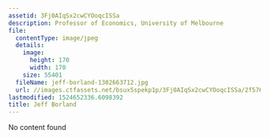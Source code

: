 ```yaml
---
assetid: 3Fj0AIqSx2cwCYOoqcISSa
description: Professor of Economics, University of Melbourne
file:
  contentType: image/jpeg
  details:
    image:
      height: 170
      width: 170
    size: 55401
  fileName: jeff-borland-1302663712.jpg
  url: //images.ctfassets.net/bsux5spekp1p/3Fj0AIqSx2cwCYOoqcISSa/2f5768b3162dd0fcf16f4b9d18f3f04c/jeff-borland-1302663712.jpg
lastmodified: 1524652336.6098392
title: Jeff Borland
---
```

No content found